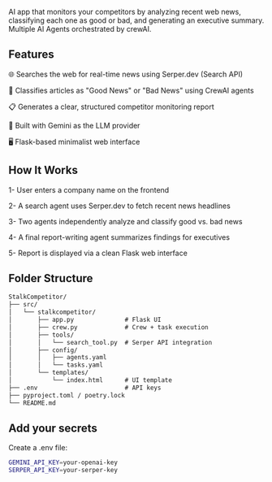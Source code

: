 AI app that monitors your competitors by analyzing recent web news, classifying each one as good or bad, and generating an executive summary. Multiple AI Agents orchestrated by crewAI.

## Features

🌐 Searches the web for real-time news using Serper.dev (Search API)

🤖 Classifies articles as "Good News" or "Bad News" using CrewAI agents

📋 Generates a clear, structured competitor monitoring report

🧠 Built with Gemini as the LLM provider

🖥️ Flask-based minimalist web interface


## How It Works

1- User enters a company name on the frontend

2- A search agent uses Serper.dev to fetch recent news headlines

3- Two agents independently analyze and classify good vs. bad news

4- A final report-writing agent summarizes findings for executives

5- Report is displayed via a clean Flask web interface


## Folder Structure
```markdown
StalkCompetitor/
├── src/
│   └── stalkcompetitor/
│       ├── app.py              # Flask UI
│       ├── crew.py             # Crew + task execution
│       ├── tools/
│       │   └── search_tool.py  # Serper API integration
│       ├── config/
│       │   ├── agents.yaml
│       │   └── tasks.yaml
│       └── templates/
│           └── index.html      # UI template
├── .env                        # API keys
├── pyproject.toml / poetry.lock
└── README.md
```

## Add your secrets

Create a .env file:
```bash
GEMINI_API_KEY=your-openai-key
SERPER_API_KEY=your-serper-key
```
